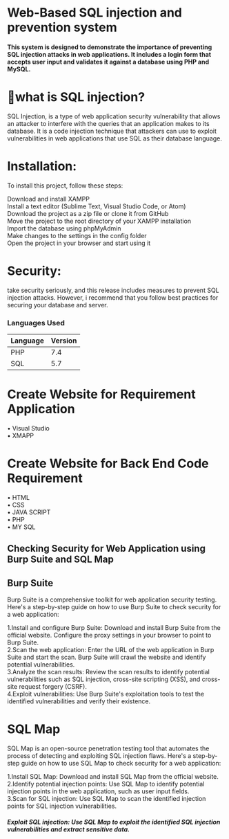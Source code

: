 # Web-Based SQL injection and prevention system

#### This system is designed to demonstrate the importance of preventing SQL injection attacks in web applications. It includes a login form that accepts user input and validates it against a database using PHP and MySQL.

# 💉what is SQL injection?
SQL Injection, is a type of web application security vulnerability that allows an attacker to interfere with the queries that an application makes to its database. It is a code injection technique that attackers can use to exploit vulnerabilities in web applications that use SQL as their database language.


# Installation:

To install this project, follow these steps:

Download and install XAMPP</br>
Install a text editor (Sublime Text, Visual Studio Code, or Atom)</br>
Download the project as a zip file or clone it from GitHub</br>
Move the project to the root directory of your XAMPP installation</br>
Import the database using phpMyAdmin</br>
Make changes to the settings in the config folder</br>
Open the project in your browser and start using it</br>

# Security:
 take security seriously, and this release includes measures to prevent SQL injection attacks. However, i recommend that you follow best practices for securing your database and server.

### Languages Used

| Language | Version |
|----------|---------|
| PHP      | 7.4     |
| SQL      | 5.7     |

# Create Website for Requirement Application
•	Visual Studio</br>
•	XMAPP</br>

# Create Website for Back End Code Requirement
•	HTML</br>
•	CSS</br>
•	JAVA SCRIPT</br>
•	PHP</br>
•	MY SQL</br>

## Checking Security for Web Application using Burp Suite and SQL Map</br>

## Burp Suite</br>

Burp Suite is a comprehensive toolkit for web application security testing. Here's a step-by-step guide on how to use Burp Suite to check security for a web application:</br>

1.Install and configure Burp Suite: Download and install Burp Suite from the official website. Configure the proxy settings in your browser to point to Burp Suite.</br>
2.Scan the web application: Enter the URL of the web application in Burp Suite and start the scan. Burp Suite will crawl the website and identify potential vulnerabilities.</br>
3.Analyze the scan results: Review the scan results to identify potential vulnerabilities such as SQL injection, cross-site scripting (XSS), and cross-site request forgery (CSRF).</br>
4.Exploit vulnerabilities: Use Burp Suite's exploitation tools to test the identified vulnerabilities and verify their existence.</br>

# SQL Map

SQL Map is an open-source penetration testing tool that automates the process of detecting and exploiting SQL injection flaws. Here's a step-by-step guide on how to use SQL Map to check security for a web application:</br>

1.Install SQL Map: Download and install SQL Map from the official website.</br>
2.Identify potential injection points: Use SQL Map to identify potential injection points in the web application, such as user input fields.</br>
3.Scan for SQL injection: Use SQL Map to scan the identified injection points for SQL injection vulnerabilities.</br>

##### Exploit SQL injection: Use SQL Map to exploit the identified SQL injection vulnerabilities and extract sensitive data.</br>

